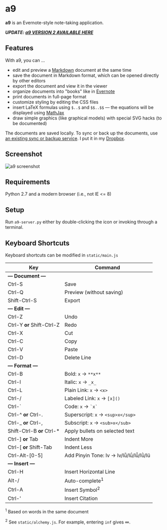 # a9

**a9** is an Evernote-style note-taking application.

***UPDATE: [a9 VERSION 2 AVAILABLE HERE](https://github.com/ppasupat/a9v2)***

## Features

With a9, you can ...

* edit and preview a [Markdown](http://daringfireball.net/projects/markdown/) document at the same time
* save the document in Markdown format, which can be opened directly by other editors
* export the document and view it in the viewer
* organize documents into "books" like in [Evernote](https://evernote.com/)
* print documents in full-page format
* customize styling by editing the CSS files
* insert LaTeX formulas using `$..$` and `$$..$$` — the equations will be displayed using [MathJax](http://www.mathjax.org/)
* draw simple graphics (like graphical models) with special SVG hacks (to be documented)

The documents are saved locally.
To sync or back up the documents, use [an existing sync or backup service](http://alternativeto.net/category/backup-and-sync/).
I put it in my [Dropbox](https://www.dropbox.com/).

## Screenshot

![a9 screenshot](/../screenshot/static/images/screenshot.png?raw=true "a9 screenshot")

## Requirements

Python 2.7 and a modern browser (i.e., not IE <= 8)

## Setup

Run `a9-server.py` either by double-clicking the icon or invoking through a terminal.

## Keyboard Shortcuts

Keyboard shortcuts can be modified in `static/main.js` 

| Key | Command |
| --- | ------- |
| **— Document —** | |
| Ctrl-S | Save |
| Ctrl-Q | Preview (without saving) |
| Shift-Ctrl-S | Export |
| **— Edit —** | |
| Ctrl-Z | Undo |
| Ctrl-Y **or** Shift-Ctrl-Z | Redo |
| Ctrl-X | Cut |
| Ctrl-C | Copy |
| Ctrl-V | Paste |
| Ctrl-D | Delete Line |
| **— Format —** | |
| Ctrl-B | Bold: `x` → `**x**` |
| Ctrl-I | Italic: `x` → `_x_` |
| Ctrl-L | Plain Link: `x` → `<x>` |
| Ctrl-/ | Labeled Link: `x` → `[x]()` |
| Ctrl-\` | Code: `x` → <code>\`x\`</code> |
| Ctrl-^ **or** Ctrl-. | Superscript: `x` → `<sup>x</sup>` |
| Ctrl-\_ **or** Ctrl-,| Subscript: `x` → `<sub>x</sub>` |
| Shift-Ctrl-B **or** Ctrl-\* | Apply bullets on selected text |
| Ctrl-] **or** Tab | Indent More |
| Ctrl-[ **or** Shift-Tab | Indent Less |
| Ctrl-Alt-[0-5] | Add Pinyin Tone: lv → lv/lǖ/lǘ/lǚ/lǜ/lü |
| **— Insert —** | |
| Ctrl-H | Insert Horizontal Line |
| Alt-/ | Auto-complete<sup>1</sup> |
| Ctrl-A | Insert Symbol<sup>2</sup> |
| Ctrl-' | Insert Citation |

<sup>1</sup> Based on words in the same document

<sup>2</sup> See `static/alchemy.js`. For example, entering `inf` gives ∞.
